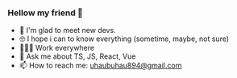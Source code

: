 ### Hellow my friend 🥳


- 👋 I'm glad to meet new devs.
- 🤓 I hope i can to know everything                                                                               (sometime, maybe, not sure)
- 👨🏻‍💻 Work everywhere
- 💬 Ask me about TS, JS, React, Vue
- 📫 How to reach me: uhaubuhau894@gmail.com

